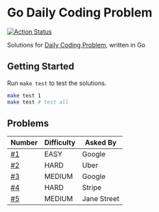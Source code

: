 # Go Daily Coding Problem

[![Action Status](https://github.com/TipsyPixie/go-daily-coding-problem/workflows/Go%20Test/badge.svg)](https://github.com/TipsyPixie/go-daily-coding-problem/actions)

Solutions for [Daily Coding Problem](https://www.dailycodingproblem.com/ "Daily Coding Problem"), written in Go

## Getting Started

Run `make test` to test the solutions.
```bash
make test 1
make test # test all
```

## Problems

Number | Difficulty | Asked By
--- | --- | ---
[#1](problem1) | EASY | Google
[#2](problem2) | HARD | Uber
[#3](problem3) | MEDIUM | Google
[#4](problem4) | HARD | Stripe
[#5](problem5) | MEDIUM | Jane Street
